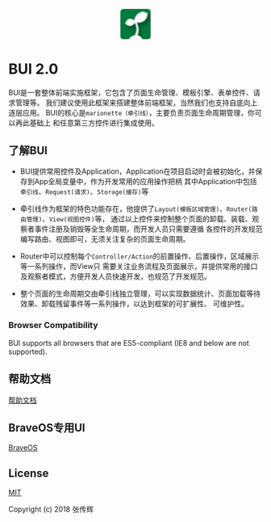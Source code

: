 <p align="center"><img width="60" src="docs/images/logo.png" alt="Vue logo" /></p>

# BUI 2.0

BUI是一套整体前端实施框架，它包含了页面生命管理、模板引擎、表单控件、请求管理等。
我们建议使用此框架来搭建整体前端框架，当然我们也支持自底向上逐层应用。
BUI的核心是`marionette（牵引线）`，主要负责页面生命周期管理，你可以再此基础上
和任意第三方控件进行集成使用。

## 了解BUI
* BUI提供常用控件及Application，Application在项目启动时会被初始化，并保存到App全局变量中，作为开发常用的应用操作把柄 其中Application中包括`牵引线`、`Request(请求)`、`Storage(缓存)`等

* 牵引线作为框架的特色功能存在，他提供了`Layout(模板区域管理)`、`Router(路由管理)`、`View(视图控件)`等， 通过以上控件来控制整个页面的卸载、装载、观察者事件注册及销毁等全生命周期，而开发人员只需要遵循 各控件的开发规范编写路由、视图即可，无须关注复杂的页面生命周期。

* Router中可以控制每个`Controller/Action`的前置操作、后置操作，区域展示等一系列操作，而View只 需要关注业务流程及页面展示，并提供常用的接口及观察者模式，方便开发人员快速开发，也规范了开发规范。

* 整个页面的生命周期交由牵引线独立管理，可以实现数据统计、页面加载等待效果、卸载残留事件等一系列操作，以达到框架的可扩展性、 可维护性。

### Browser Compatibility

BUI supports all browsers that are ES5-compliant (IE8 and below are not supported).

## 帮助文档

[帮助文档](https://zhangchuanhui.github.io/BUI/docs/index.html)

## BraveOS专用UI

[BraveOS](https://github.com/ZhangChuanHui/BraveOS)

## License

[MIT](http://opensource.org/licenses/MIT)

Copyright (c) 2018 张传辉